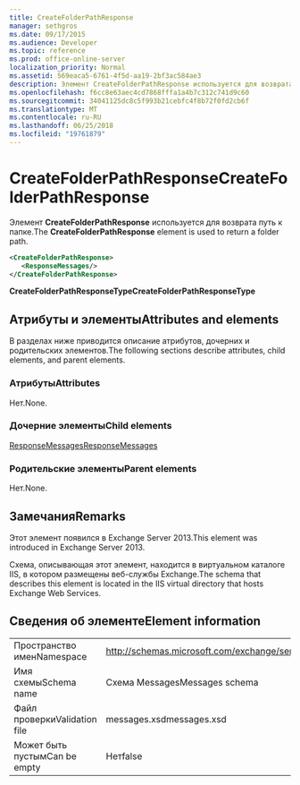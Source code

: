 ```yaml
---
title: CreateFolderPathResponse
manager: sethgros
ms.date: 09/17/2015
ms.audience: Developer
ms.topic: reference
ms.prod: office-online-server
localization_priority: Normal
ms.assetid: 569eaca5-6761-4f5d-aa19-2bf3ac584ae3
description: Элемент CreateFolderPathResponse используется для возврата путь к папке.
ms.openlocfilehash: f6cc8e63aec4cd7868fffa1a4b7c312c741d9c60
ms.sourcegitcommit: 34041125dc8c5f993b21cebfc4f8b72f0fd2cb6f
ms.translationtype: MT
ms.contentlocale: ru-RU
ms.lasthandoff: 06/25/2018
ms.locfileid: "19761879"
---
```

# <a name="createfolderpathresponse"></a><span data-ttu-id="b6978-103">CreateFolderPathResponse</span><span class="sxs-lookup"><span data-stu-id="b6978-103">CreateFolderPathResponse</span></span>

<span data-ttu-id="b6978-104">Элемент **CreateFolderPathResponse** используется для возврата путь к папке.</span><span class="sxs-lookup"><span data-stu-id="b6978-104">The **CreateFolderPathResponse** element is used to return a folder path.</span></span> 
  
```XML
<CreateFolderPathResponse>
   <ResponseMessages/>
</CreateFolderPathResponse>
```

 <span data-ttu-id="b6978-105">**CreateFolderPathResponseType**</span><span class="sxs-lookup"><span data-stu-id="b6978-105">**CreateFolderPathResponseType**</span></span>
## <a name="attributes-and-elements"></a><span data-ttu-id="b6978-106">Атрибуты и элементы</span><span class="sxs-lookup"><span data-stu-id="b6978-106">Attributes and elements</span></span>

<span data-ttu-id="b6978-107">В разделах ниже приводится описание атрибутов, дочерних и родительских элементов.</span><span class="sxs-lookup"><span data-stu-id="b6978-107">The following sections describe attributes, child elements, and parent elements.</span></span>
  
### <a name="attributes"></a><span data-ttu-id="b6978-108">Атрибуты</span><span class="sxs-lookup"><span data-stu-id="b6978-108">Attributes</span></span>

<span data-ttu-id="b6978-109">Нет.</span><span class="sxs-lookup"><span data-stu-id="b6978-109">None.</span></span>
  
### <a name="child-elements"></a><span data-ttu-id="b6978-110">Дочерние элементы</span><span class="sxs-lookup"><span data-stu-id="b6978-110">Child elements</span></span>

[<span data-ttu-id="b6978-111">ResponseMessages</span><span class="sxs-lookup"><span data-stu-id="b6978-111">ResponseMessages</span></span>](responsemessages.md)
  
### <a name="parent-elements"></a><span data-ttu-id="b6978-112">Родительские элементы</span><span class="sxs-lookup"><span data-stu-id="b6978-112">Parent elements</span></span>

<span data-ttu-id="b6978-113">Нет.</span><span class="sxs-lookup"><span data-stu-id="b6978-113">None.</span></span>
  
## <a name="remarks"></a><span data-ttu-id="b6978-114">Замечания</span><span class="sxs-lookup"><span data-stu-id="b6978-114">Remarks</span></span>

<span data-ttu-id="b6978-115">Этот элемент появился в Exchange Server 2013.</span><span class="sxs-lookup"><span data-stu-id="b6978-115">This element was introduced in Exchange Server 2013.</span></span>
  
<span data-ttu-id="b6978-116">Схема, описывающая этот элемент, находится в виртуальном каталоге IIS, в котором размещены веб-службы Exchange.</span><span class="sxs-lookup"><span data-stu-id="b6978-116">The schema that describes this element is located in the IIS virtual directory that hosts Exchange Web Services.</span></span>
  
## <a name="element-information"></a><span data-ttu-id="b6978-117">Сведения об элементе</span><span class="sxs-lookup"><span data-stu-id="b6978-117">Element information</span></span>

|||
|:-----|:-----|
|<span data-ttu-id="b6978-118">Пространство имен</span><span class="sxs-lookup"><span data-stu-id="b6978-118">Namespace</span></span>  <br/> |http://schemas.microsoft.com/exchange/services/2006/messages  <br/> |
|<span data-ttu-id="b6978-119">Имя схемы</span><span class="sxs-lookup"><span data-stu-id="b6978-119">Schema name</span></span>  <br/> |<span data-ttu-id="b6978-120">Схема Messages</span><span class="sxs-lookup"><span data-stu-id="b6978-120">Messages schema</span></span>  <br/> |
|<span data-ttu-id="b6978-121">Файл проверки</span><span class="sxs-lookup"><span data-stu-id="b6978-121">Validation file</span></span>  <br/> |<span data-ttu-id="b6978-122">messages.xsd</span><span class="sxs-lookup"><span data-stu-id="b6978-122">messages.xsd</span></span>  <br/> |
|<span data-ttu-id="b6978-123">Может быть пустым</span><span class="sxs-lookup"><span data-stu-id="b6978-123">Can be empty</span></span>  <br/> |<span data-ttu-id="b6978-124">Нет</span><span class="sxs-lookup"><span data-stu-id="b6978-124">false</span></span>  <br/> |
   


